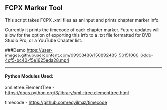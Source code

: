 ## FCPX Marker Tool

This script takes FCPX .xml files as an input and prints chapter marker info.

Currently it prints the timecode of each chapter marker. Future updates will allow for the option of exporting this info to a .txt file formatted for DVD Studio Pro, or a YouTube Chapter list.

###Demo
https://user-images.githubusercontent.com/69938486/150892485-56151086-6dde-4cf5-bc40-f5e1625eda28.mp4

---

#### Python Modules Used:

xml.etree.ElementTree - https://docs.python.org/3/library/xml.etree.elementtree.html

timecode - https://github.com/eoyilmaz/timecode
